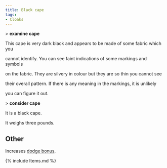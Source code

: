 ```yaml
---
title: Black cape
tags:
- Cloaks
---
```


\> **examine cape**

This cape is very dark black and appears to be made of some fabric which
you

cannot identify. You can see faint indications of some markings and
symbols

on the fabric. They are silvery in colour but they are so thin you
cannot see

their overall pattern. If there is any meaning in the markings, it is
unlikely

you can figure it out.

\> **consider cape**

It is a black cape.

It weighs three pounds.

## Other

Increases [dodge bonus](dodge_bonus "wikilink").

{% include Items.md %}
